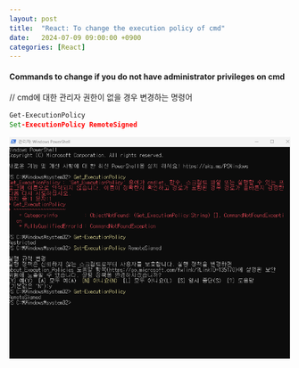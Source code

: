 ```yaml
---
layout: post
title:  "React: To change the execution policy of cmd"
date:   2024-07-09 09:00:00 +0900
categories: [React]
---
```


#### Commands to change if you do not have administrator privileges on cmd   
// cmd에 대한 관리자 권한이 없을 경우 변경하는 명령어   
   
```cmd
Get-ExecutionPolicy
Set-ExecutionPolicy RemoteSigned
```
   
![](https://raw.githubusercontent.com/mmmirrra/mmmirrra.github.io/main/_assets/reactCmdExecutionPolicy.png)
